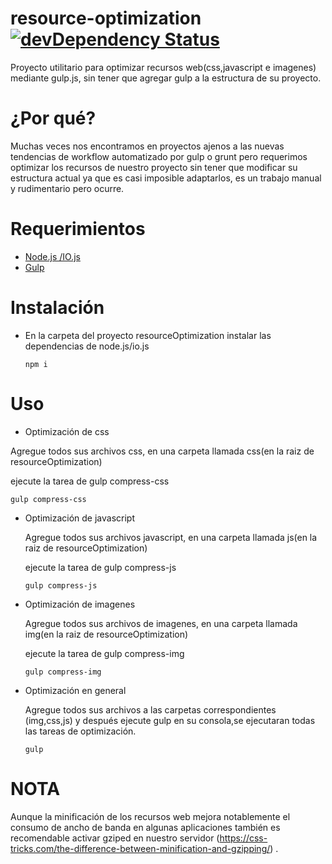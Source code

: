 # resource-optimization [![devDependency Status](https://david-dm.org/ripper2hl/resource-optimization/dev-status.svg)](https://david-dm.org/ripper2hl/resourceOptimization#info=devDependencies)

Proyecto utilitario para optimizar recursos web(css,javascript e imagenes)
mediante gulp.js, sin tener que agregar gulp a la estructura de su proyecto.

# ¿Por qué?

Muchas veces nos encontramos en proyectos ajenos a las nuevas tendencias de workflow automatizado por gulp o grunt pero requerimos optimizar los recursos de nuestro proyecto sin tener que modificar su estructura actual ya que es casi imposible adaptarlos, es un trabajo manual y rudimentario pero ocurre.

# Requerimientos

* [Node.js /IO.js](http://www.ingenieroperales.com/2015/05/23/instalar-io-js-en-gnu/)
* [Gulp](https://github.com/gulpjs/gulp/blob/master/docs/getting-started.md)

# Instalación

* En la carpeta del proyecto resourceOptimization instalar las dependencias de node.js/io.js

  `npm i`

# Uso


* Optimización de css

 Agregue todos sus archivos css, en una carpeta
 llamada css(en la raiz de resourceOptimization)

 ejecute la tarea de gulp compress-css

 `gulp compress-css`



* Optimización de javascript

  Agregue todos sus archivos javascript, en una carpeta
  llamada js(en la raiz de resourceOptimization)

  ejecute la tarea de gulp compress-js

  `gulp compress-js`



* Optimización de imagenes

   Agregue todos sus archivos de imagenes, en una carpeta
   llamada img(en la raiz de resourceOptimization)

   ejecute la tarea de gulp compress-img

   `gulp compress-img`


* Optimización en general

  Agregue todos sus archivos a las carpetas correspondientes
  (img,css,js) y después ejecute gulp en su consola,se ejecutaran todas las tareas de optimización.

  `gulp`



 # NOTA

Aunque la minificación de los recursos web mejora notablemente el consumo de ancho de banda en algunas aplicaciones también es recomendable activar gziped en nuestro servidor (https://css-tricks.com/the-difference-between-minification-and-gzipping/) .
